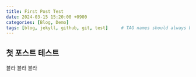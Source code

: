 ```yaml
---
title: First Post Test
date: 2024-03-15 15:20:00 +0900
categories: [Blog, Demo]
tags: [blog, jekyll, github, git, test]     # TAG names should always be lowercase
---
```


## 첫 포스트 테스트

블라 블라 블라